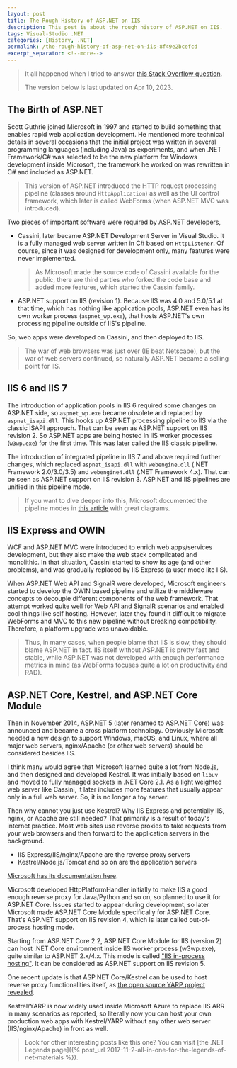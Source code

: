 ```yaml
---
layout: post
title: The Rough History of ASP.NET on IIS
description: This post is about the rough history of ASP.NET on IIS.
tags: Visual-Studio .NET
categories: [History, .NET]
permalink: /the-rough-history-of-asp-net-on-iis-8f49e2bcefcd
excerpt_separator: <!--more-->
---
```


> It all happened when I tried to answer [this Stack Overflow question](https://stackoverflow.com/questions/35639205/what-is-kestrel-vs-iis-express/46878663#46878663).
>
> The version below is last updated on Apr 10, 2023.

## The Birth of ASP.NET
Scott Guthrie joined Microsoft in 1997 and started to build something that enables rapid web application development. He mentioned more technical details in several occasions that the initial project was written in several programming languages (including Java) as experiments, and when .NET Framework/C# was selected to be the new platform for Windows development inside Microsoft, the framework he worked on was rewritten in C# and included as ASP.NET.
<!--more-->

> This version of ASP.NET introduced the HTTP request processing pipeline (classes around `HttpApplication`) as well as the UI control framework, which later is called WebForms (when ASP.NET MVC was introduced).

Two pieces of important software were required by ASP.NET developers,

* Cassini, later became ASP.NET Development Server in Visual Studio. It is a fully managed web server written in C# based on `HttpListener`. Of course, since it was designed for development only, many features were never implemented.
  
  > As Microsoft made the source code of Cassini available for the public, there are third parties who forked the code base and added more features, which started the Cassini family.

* ASP.NET support on IIS (revision 1). Because IIS was 4.0 and 5.0/5.1 at that time, which has nothing like application pools, ASP.NET even has its own worker process (`aspnet_wp.exe`), that hosts ASP.NET's own processing pipeline outside of IIS's pipeline.

So, web apps were developed on Cassini, and then deployed to IIS.

> The war of web browsers was just over (IE beat Netscape), but the war of web servers continued, so naturally ASP.NET became a selling point for IIS.

## IIS 6 and IIS 7
The introduction of application pools in IIS 6 required some changes on ASP.NET side, so `aspnet_wp.exe` became obsolete and replaced by `aspnet_isapi.dll`. This hooks up ASP.NET processing pipeline to IIS via the classic ISAPI approach. That can be seen as ASP.NET support on IIS revision 2. So ASP.NET apps are being hosted in IIS worker processes (`w3wp.exe`) for the first time. This was later called the IIS classic pipeline.

The introduction of integrated pipeline in IIS 7 and above required further changes, which replaced `aspnet_isapi.dll` with `webengine.dll` (.NET Framework 2.0/3.0/3.5) and `webengine4.dll` (.NET Framework 4.x). That can be seen as ASP.NET support on IIS revision 3. ASP.NET and IIS pipelines are unified in this pipeline mode.

> If you want to dive deeper into this, Microsoft documented the pipeline modes in [this article](https://docs.microsoft.com/iis/application-frameworks/building-and-running-aspnet-applications/aspnet-integration-with-iis#aspnet-integration-architecture) with great diagrams.

## IIS Express and OWIN
WCF and ASP.NET MVC were introduced to enrich web apps/services development, but they also make the web stack complicated and monolithic. In that situation, Cassini started to show its age (and other problems), and was gradually replaced by IIS Express (a user mode lite IIS).

When ASP.NET Web API and SignalR were developed, Microsoft engineers started to develop the OWIN based pipeline and utilize the middleware concepts to decouple different components of the web framework. That attempt worked quite well for Web API and SignalR scenarios and enabled cool things like self hosting. However, later they found it difficult to migrate WebForms and MVC to this new pipeline without breaking compatibility. Therefore, a platform upgrade was unavoidable.

> Thus, in many cases, when people blame that IIS is slow, they should blame ASP.NET in fact. IIS itself without ASP.NET is pretty fast and stable, while ASP.NET was not developed with enough performance metrics in mind (as WebForms focuses quite a lot on productivity and RAD).

## ASP.NET Core, Kestrel, and ASP.NET Core Module
Then in November 2014, ASP.NET 5 (later renamed to ASP.NET Core) was announced and became a cross platform technology. Obviously Microsoft needed a new design to support Windows, macOS, and Linux, where all major web servers, nginx/Apache (or other web servers) should be considered besides IIS.

I think many would agree that Microsoft learned quite a lot from Node.js, and then designed and developed Kestrel. It was initially based on `libuv` and moved to fully managed sockets in .NET Core 2.1. As a light weighted web server like Cassini, it later includes more features that usually appear only in a full web server. So, it is no longer a toy server.

Then why cannot you just use Kestrel? Why IIS Express and potentially IIS, nginx, or Apache are still needed? That primarily is a result of today's internet practice. Most web sites use reverse proxies to take requests from your web browsers and then forward to the application servers in the background.

* IIS Express/IIS/nginx/Apache are the reverse proxy servers
* Kestrel/Node.js/Tomcat and so on are the application servers

[Microsoft has its documentation here](https://docs.microsoft.com/aspnet/core/fundamentals/servers/kestrel).

Microsoft developed HttpPlatformHandler initially to make IIS a good enough reverse proxy for Java/Python and so on, so planned to use it for ASP.NET Core. Issues started to appear during development, so later Microsoft made ASP.NET Core Module specifically for ASP.NET Core. That's ASP.NET support on IIS revision 4, which is later called out-of-process hosting mode.

Starting from ASP.NET Core 2.2, ASP.NET Core Module for IIS (version 2) can host .NET Core environment inside IIS worker process (w3wp.exe), quite similar to ASP.NET 2.x/4.x. This mode is called ["IIS in-process hosting"](https://learn.microsoft.com/aspnet/core/host-and-deploy/aspnet-core-module#in-process-hosting-model). It can be considered as ASP.NET support on IIS revision 5.

One recent update is that ASP.NET Core/Kestrel can be used to host reverse proxy functionalities itself, as [the open source YARP project revealed](https://microsoft.github.io/reverse-proxy/).

Kestrel/YARP is now widely used inside Microsoft Azure to replace IIS ARR in many scenarios as reported, so literally now you can host your own production web apps with Kestrel/YARP without any other web server (IIS/nginx/Apache) in front as well.

> Look for other interesting posts like this one? You can visit [the .NET Legends page]({% post_url 2017-11-2-all-in-one-for-the-legends-of-net-materials %}).
